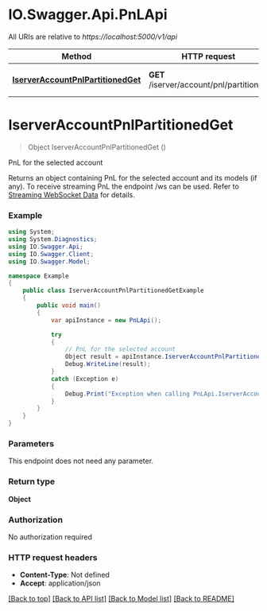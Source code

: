 # IO.Swagger.Api.PnLApi

All URIs are relative to *https://localhost:5000/v1/api*

Method | HTTP request | Description
------------- | ------------- | -------------
[**IserverAccountPnlPartitionedGet**](PnLApi.md#iserveraccountpnlpartitionedget) | **GET** /iserver/account/pnl/partitioned | PnL for the selected account


<a name="iserveraccountpnlpartitionedget"></a>
# **IserverAccountPnlPartitionedGet**
> Object IserverAccountPnlPartitionedGet ()

PnL for the selected account

Returns an object containing PnL for the selected account and its models (if any). To receive streaming PnL the endpoint /ws can be used. Refer to [Streaming WebSocket Data](https://interactivebrokers.github.io/cpwebapi/RealtimeSubscription.html) for details. 

### Example
```csharp
using System;
using System.Diagnostics;
using IO.Swagger.Api;
using IO.Swagger.Client;
using IO.Swagger.Model;

namespace Example
{
    public class IserverAccountPnlPartitionedGetExample
    {
        public void main()
        {
            var apiInstance = new PnLApi();

            try
            {
                // PnL for the selected account
                Object result = apiInstance.IserverAccountPnlPartitionedGet();
                Debug.WriteLine(result);
            }
            catch (Exception e)
            {
                Debug.Print("Exception when calling PnLApi.IserverAccountPnlPartitionedGet: " + e.Message );
            }
        }
    }
}
```

### Parameters
This endpoint does not need any parameter.

### Return type

**Object**

### Authorization

No authorization required

### HTTP request headers

 - **Content-Type**: Not defined
 - **Accept**: application/json

[[Back to top]](#) [[Back to API list]](../README.md#documentation-for-api-endpoints) [[Back to Model list]](../README.md#documentation-for-models) [[Back to README]](../README.md)

